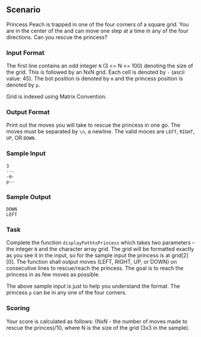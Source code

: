 ## Scenario
Princess Peach is trapped in one of the four corners of a square grid. You are in the center of the and can move one step at a time in any of the four directions. Can you rescue the princess?

### Input Format
The first line contains an odd integer `N` (3 <= N <= 100) denoting the size of the grid. This is followed by an NxN grid. Each cell is denoted by `-` (ascii value: 45). The bot position is denoted by `m` and the princess position is denoted by `p`.

Grid is indexed using Matrix Convention.

### Output Format
Print out the moves you will take to rescue the princess in one go. The moves must be separated by `\n`, a newline. The valid moces are `LEFT`, `RIGHT`, `UP`, OR `DOWN`.

### Sample Input

```
3
---
-m-
p--
```

### Sample Output

```
DOWN
LEFT
```

### Task
Complete the function `displayPathtoPrincess` which takes two parameters – the integer `N` and the character array grid. The grid will be formatted exactly as you see it in the input, so for the sample input the princess is at grid[2][0]. The function shall output moves (LEFT, RIGHT, UP, or DOWN) on consecutive lines to rescue/reach the princess. The goal is to reach the princess in as few moves as possible.

The above sample input is just to help you understand the format. The princess `p` can be in any one of the four corners.

### Scoring
Your score is calculated as follows: (NxN - the number of moves made to rescue the princes)/10, where N is the size of the grid (3x3 in the sample).
